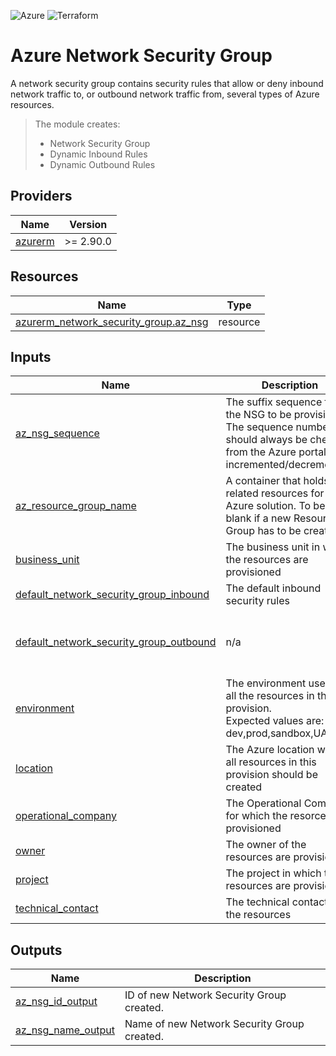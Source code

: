 ![Azure](https://img.shields.io/badge/azure-%230072C6.svg?style=for-the-badge&logo=microsoftazure&logoColor=white)
![Terraform](https://img.shields.io/badge/terraform-%235835CC.svg?style=for-the-badge&logo=terraform&logoColor=white)

# Azure Network Security Group
A network security group contains security rules that allow or deny inbound network traffic to, or outbound network traffic from, several types of Azure resources.

> The module creates:
> - Network Security Group
> - Dynamic Inbound Rules
> - Dynamic Outbound Rules

## Providers

| Name | Version |
|------|---------|
| <a name="provider_azurerm"></a> [azurerm](#provider\_azurerm) | >= 2.90.0 |

## Resources

| Name | Type |
|------|------|
| [azurerm_network_security_group.az_nsg](https://registry.terraform.io/providers/hashicorp/azurerm/latest/docs/resources/network_security_group) | resource |

## Inputs

| Name | Description | Type | Default | Required |
|------|-------------|------|---------|:--------:|
| <a name="input_az_nsg_sequence"></a> [az\_nsg\_sequence](#input\_az\_nsg\_sequence) | The suffix sequence for the NSG to be provisioned. The sequence number should always be checked from the Azure portal and incremented/decremented. | `string` | n/a | yes |
| <a name="input_az_resource_group_name"></a> [az\_resource\_group\_name](#input\_az\_resource\_group\_name) | A container that holds related resources for an Azure solution. To be left blank if a new Resource Group has to be created. | `string` | n/a | yes |
| <a name="input_business_unit"></a> [business\_unit](#input\_business\_unit) | The business unit in which the resources are provisioned | `string` | n/a | yes |
| <a name="input_default_network_security_group_inbound"></a> [default\_network\_security\_group\_inbound](#input\_default\_network\_security\_group\_inbound) | The default inbound security rules | `list` | `sensitive` | no |
| <a name="input_default_network_security_group_outbound"></a> [default\_network\_security\_group\_outbound](#input\_default\_network\_security\_group\_outbound) | n/a | `list` |The default outbound security rules | no |
| <a name="input_environment"></a> [environment](#input\_environment) | The environment used for all the resources in this provision.<br>Expected values are: dev,prod,sandbox,UAT,test | `string` | n/a | yes |
| <a name="input_location"></a> [location](#input\_location) | The Azure location where all resources in this provision should be created | `string` | n/a | yes |
| <a name="input_operational_company"></a> [operational\_company](#input\_operational\_company) | The Operational Company for which the resorces are provisioned | `string` | n/a | yes |
| <a name="input_owner"></a> [owner](#input\_owner) | The owner of the resources are provisioned | `string` | n/a | yes |
| <a name="input_project"></a> [project](#input\_project) | The project in which the resources are provisioned | `string` | n/a | yes |
| <a name="input_technical_contact"></a> [technical\_contact](#input\_technical\_contact) | The technical contact for the resources | `string` | n/a | yes |

## Outputs

| Name | Description |
|------|-------------|
| <a name="output_az_nsg_id_output"></a> [az\_nsg\_id\_output](#output\_az\_nsg\_id\_output) | ID of new Network Security Group created. |
| <a name="output_az_nsg_name_output"></a> [az\_nsg\_name\_output](#output\_az\_nsg\_name\_output) | Name of new Network Security Group created. |
